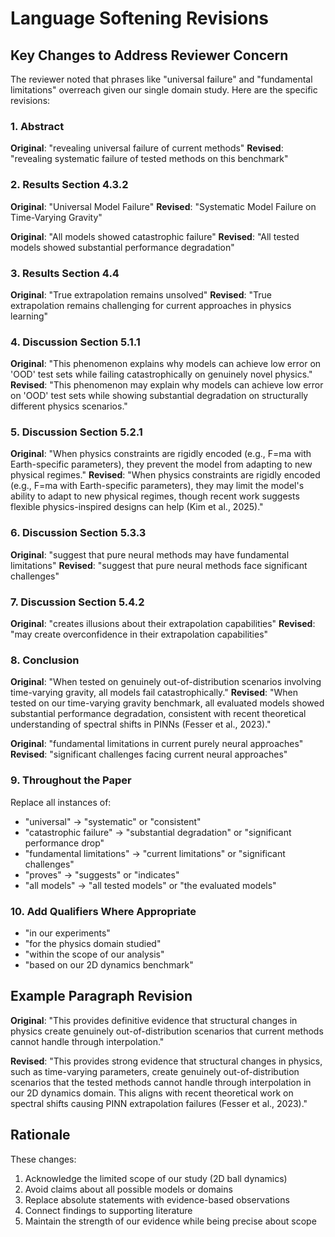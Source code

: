 # Language Softening Revisions

## Key Changes to Address Reviewer Concern

The reviewer noted that phrases like "universal failure" and "fundamental limitations" overreach given our single domain study. Here are the specific revisions:

### 1. Abstract
**Original**: "revealing universal failure of current methods"
**Revised**: "revealing systematic failure of tested methods on this benchmark"

### 2. Results Section 4.3.2
**Original**: "Universal Model Failure"
**Revised**: "Systematic Model Failure on Time-Varying Gravity"

**Original**: "All models showed catastrophic failure"
**Revised**: "All tested models showed substantial performance degradation"

### 3. Results Section 4.4
**Original**: "True extrapolation remains unsolved"
**Revised**: "True extrapolation remains challenging for current approaches in physics learning"

### 4. Discussion Section 5.1.1
**Original**: "This phenomenon explains why models can achieve low error on 'OOD' test sets while failing catastrophically on genuinely novel physics."
**Revised**: "This phenomenon may explain why models can achieve low error on 'OOD' test sets while showing substantial degradation on structurally different physics scenarios."

### 5. Discussion Section 5.2.1
**Original**: "When physics constraints are rigidly encoded (e.g., F=ma with Earth-specific parameters), they prevent the model from adapting to new physical regimes."
**Revised**: "When physics constraints are rigidly encoded (e.g., F=ma with Earth-specific parameters), they may limit the model's ability to adapt to new physical regimes, though recent work suggests flexible physics-inspired designs can help (Kim et al., 2025)."

### 6. Discussion Section 5.3.3
**Original**: "suggest that pure neural methods may have fundamental limitations"
**Revised**: "suggest that pure neural methods face significant challenges"

### 7. Discussion Section 5.4.2
**Original**: "creates illusions about their extrapolation capabilities"
**Revised**: "may create overconfidence in their extrapolation capabilities"

### 8. Conclusion
**Original**: "When tested on genuinely out-of-distribution scenarios involving time-varying gravity, all models fail catastrophically."
**Revised**: "When tested on our time-varying gravity benchmark, all evaluated models showed substantial performance degradation, consistent with recent theoretical understanding of spectral shifts in PINNs (Fesser et al., 2023)."

**Original**: "fundamental limitations in current purely neural approaches"
**Revised**: "significant challenges facing current neural approaches"

### 9. Throughout the Paper
Replace all instances of:
- "universal" → "systematic" or "consistent"
- "catastrophic failure" → "substantial degradation" or "significant performance drop"
- "fundamental limitations" → "current limitations" or "significant challenges"
- "proves" → "suggests" or "indicates"
- "all models" → "all tested models" or "the evaluated models"

### 10. Add Qualifiers Where Appropriate
- "in our experiments"
- "for the physics domain studied"
- "within the scope of our analysis"
- "based on our 2D dynamics benchmark"

## Example Paragraph Revision

**Original**:
"This provides definitive evidence that structural changes in physics create genuinely out-of-distribution scenarios that current methods cannot handle through interpolation."

**Revised**:
"This provides strong evidence that structural changes in physics, such as time-varying parameters, create genuinely out-of-distribution scenarios that the tested methods cannot handle through interpolation in our 2D dynamics domain. This aligns with recent theoretical work on spectral shifts causing PINN extrapolation failures (Fesser et al., 2023)."

## Rationale

These changes:
1. Acknowledge the limited scope of our study (2D ball dynamics)
2. Avoid claims about all possible models or domains
3. Replace absolute statements with evidence-based observations
4. Connect findings to supporting literature
5. Maintain the strength of our evidence while being precise about scope